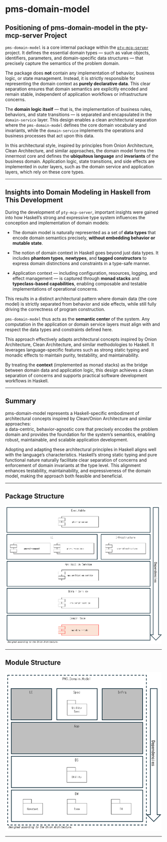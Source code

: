 # pms-domain-model

## Positioning of pms-domain-model in the pty-mcp-server Project

`pms-domain-model` is a core internal package within the [`pty-mcp-server`](https://github.com/phoityne/pty-mcp-server) project. It defines the essential domain types — such as value objects, identifiers, parameters, and domain-specific data structures — that precisely capture the semantics of the problem domain.

The package does **not** contain any implementation of behavior, business logic, or state management. Instead, it is strictly responsible for representing the domain context as **purely declarative data**. This clear separation ensures that domain semantics are explicitly encoded and remain stable, independent of application workflows or infrastructure concerns.

The **domain logic itself** — that is, the implementation of business rules, behaviors, and state transitions — is separated and encapsulated in the `domain-service` layer. This design enables a clean architectural separation where the `pms-domain-model` defines the core domain vocabulary and invariants, while the `domain-service` implements the operations and business processes that act upon this data.

In this architectural style, inspired by principles from Onion Architecture, Clean Architecture, and similar approaches, the domain model forms the innermost core and defines the **ubiquitous language** and **invariants** of the business domain. Application logic, state transitions, and side effects are implemented in outer layers, such as the domain service and application layers, which rely on these core types.

---

## Insights into Domain Modeling in Haskell from This Development

During the development of `pty-mcp-server`, important insights were gained into how Haskell’s strong and expressive type system influences the conception and implementation of domain models:

- The domain model is naturally represented as a set of **data types** that encode domain semantics precisely, **without embedding behavior or mutable state**.

- The notion of domain context in Haskell goes beyond just data types. It includes **phantom types**, **newtypes**, and **tagged constructors** to express domain distinctions and constraints in a type-safe manner.

- Application context — including configuration, resources, logging, and effect management — is captured through **monad stacks** and **typeclass-based capabilities**, enabling composable and testable implementations of operational concerns.

This results in a distinct architectural pattern where domain data (the core model) is strictly separated from behavior and side effects, while still fully driving the correctness of program construction.

`pms-domain-model` thus acts as the **semantic center** of the system. Any computation in the application or domain service layers must align with and respect the data types and constraints defined here.

This approach effectively adapts architectural concepts inspired by Onion Architecture, Clean Architecture, and similar methodologies to Haskell. It leverages language-specific features such as strong static typing and monadic effects to maintain purity, testability, and maintainability.

By treating the **context** (implemented as monad stacks) as the bridge between domain data and application logic, this design achieves a clean separation of concerns and supports practical software development workflows in Haskell.

---

## Summary

pms-domain-model represents a Haskell-specific embodiment of architectural concepts inspired by Clean/Onion Architecture and similar approaches:  
a data-centric, behavior-agnostic core that precisely encodes the problem domain and provides the foundation for the system’s semantics, enabling robust, maintainable, and scalable application development.

Adopting and adapting these architectural principles in Haskell aligns well with the language’s characteristics. Haskell’s strong static typing and pure functional nature naturally facilitate clear separation of concerns and enforcement of domain invariants at the type level. This alignment enhances testability, maintainability, and expressiveness of the domain model, making the approach both feasible and beneficial.

---

## Package Structure
![Package Structure](https://github.com/phoityne/pms-domain-model/blob/main/docs/51-1.png?raw=true)

---

## Module Structure
![Package Structure](https://github.com/phoityne/pms-domain-model/blob/main/docs/51-2.png?raw=true)

---
